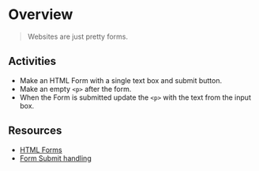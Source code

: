 # Overview

> Websites are just pretty forms.

## Activities

- Make an HTML Form with a single text box and submit button.
- Make an empty `<p>` after the form.
- When the Form is submitted update the `<p>` with the text from the input box.

## Resources

- [HTML Forms](https://www.w3schools.com/html/html_forms.asp)
- [Form Submit handling](https://developer.mozilla.org/en-US/docs/Web/API/HTMLFormElement/submit_event)

